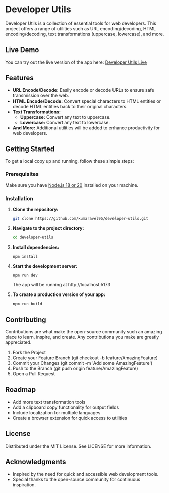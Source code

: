# Developer Utils

Developer Utils is a collection of essential tools for web developers. This project offers a range of utilities such as URL encoding/decoding, HTML encoding/decoding, text transformations (uppercase, lowercase), and more.

## Live Demo

You can try out the live version of the app here: [Developer Utils Live](https://developer-utils.vercel.app/)  

## Features

- **URL Encode/Decode:** Easily encode or decode URLs to ensure safe transmission over the web.
- **HTML Encode/Decode:** Convert special characters to HTML entities or decode HTML entities back to their original characters.
- **Text Transformations:**
  - **Uppercase:** Convert any text to uppercase.
  - **Lowercase:** Convert any text to lowercase.
- **And More:** Additional utilities will be added to enhance productivity for web developers.

## Getting Started

To get a local copy up and running, follow these simple steps:

### Prerequisites

Make sure you have [Node.js 18 or 20](https://nodejs.org/) installed on your machine.

### Installation

1. **Clone the repository:**

   ```bash
   git clone https://github.com/kumaravel95/developer-utils.git
   ```

2. **Navigate to the project directory:**

    ```bash
    cd developer-utils
    ```

3. **Install dependencies:**

    ```bash
    npm install
    ```
    
4. **Start the development server:**

    ```bash
    npm run dev
    ```
    The app will be running at http://localhost:5173

5. **To create a production version of your app:**
    ```bash
    npm run build
    ```

## Contributing
Contributions are what make the open-source community such an amazing place to learn, inspire, and create. Any contributions you make are greatly appreciated.

1. Fork the Project
2. Create your Feature Branch (git checkout -b feature/AmazingFeature)
3. Commit your Changes (git commit -m 'Add some AmazingFeature')
4. Push to the Branch (git push origin feature/AmazingFeature)
5. Open a Pull Request

## Roadmap
 - Add more text transformation tools
 - Add a clipboard copy functionality for output fields
 - Include localization for multiple languages
 - Create a browser extension for quick access to utilities

## License
Distributed under the MIT License. See LICENSE for more information.


## Acknowledgments
 - Inspired by the need for quick and accessible web development tools.
 - Special thanks to the open-source community for continuous inspiration.